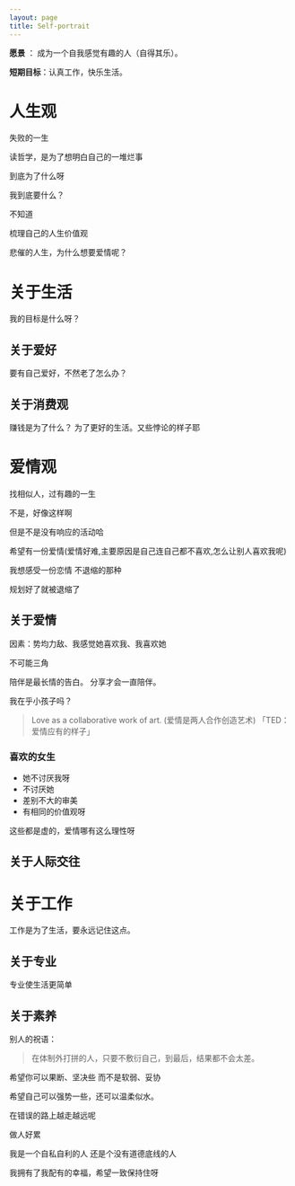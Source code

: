 ```yaml
---
layout: page
title: Self-portrait
---
```


**愿景** ： 成为一个自我感觉有趣的人（自得其乐）。


**短期目标**：认真工作，快乐生活。

# 人生观
失败的一生

读哲学，是为了想明白自己的一堆烂事

到底为了什么呀

我到底要什么？

不知道

梳理自己的人生价值观


悲催的人生，为什么想要爱情呢？

# 关于生活
我的目标是什么呀？


## 关于爱好
要有自己爱好，不然老了怎么办？

## 关于消费观
赚钱是为了什么？
为了更好的生活。又些悖论的样子耶

# 爱情观
找相似人，过有趣的一生

不是，好像这样啊   

但是不是没有响应的活动哈

希望有一份爱情(爱情好难,主要原因是自己连自己都不喜欢,怎么让别人喜欢我呢)

我想感受一份恋情 不退缩的那种

规划好了就被退缩了



## 关于爱情
因素：势均力敌、我感觉她喜欢我、我喜欢她

不可能三角


陪伴是最长情的告白。
分享才会一直陪伴。

我在乎小孩子吗？

> Love as a collaborative work of art. (爱情是两人合作创造艺术) 「TED：爱情应有的样子」

### 喜欢的女生
- 她不讨厌我呀
- 不讨厌她
- 差别不大的审美
- 有相同的价值观呀

这些都是虚的，爱情哪有这么理性呀

## 关于人际交往

# 关于工作
工作是为了生活，要永远记住这点。
## 关于专业
专业使生活更简单

## 关于素养

别人的祝语：
> 在体制外打拼的人，只要不敷衍自己，到最后，结果都不会太差。

希望你可以果断、坚决些
而不是软弱、妥协

希望自己可以强势一些，还可以温柔似水。

在错误的路上越走越远呢

做人好累

我是一个自私自利的人
还是个没有道德底线的人

我拥有了我配有的幸福，希望一致保持住呀
